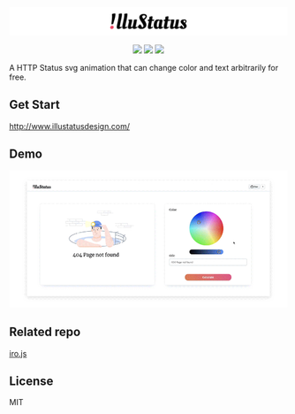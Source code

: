 ![image](https://github.com/blairlee227/IlluStatus/blob/master/src/illustatus_logo.png)
<p align=center>
<a target="_blank" href="https://opensource.org/licenses/MIT" title="License: MIT"><img src="https://img.shields.io/badge/License-MIT-blue.svg"></a>
  <a target="_blank" href="https://github.com/ellerbrock/open-source-badges" title="License: MIT"><img src="https://badges.frapsoft.com/os/v2/open-source.svg?v=103"></a>
<image src="https://github.com/blairlee227/IlluStatus/blob/master/src/demo_2.gif">
</p>

A HTTP Status svg animation that can change color and text arbitrarily for free.

## Get Start
http://www.illustatusdesign.com/

## Demo
![image](https://github.com/blairlee227/IlluStatus/blob/master/src/demo.gif)

## Related repo
[iro.js](https://github.com/jaames/iro.js)

## License
MIT
